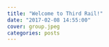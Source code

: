 ```yaml
---
title: "Welcome to Third Rail!"
date: "2017-02-08 14:55:00"
cover: group.jpeg
categories: posts
---
```

